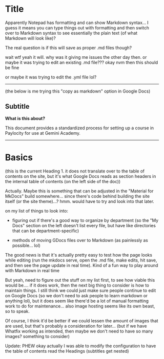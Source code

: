 # Title



Apparently Notepad has formatting and can show Markdown syntax... I guess it means you can type things out with formatting and then switch over to Markdown syntax to see essentially the plain text (of what Markdown will look like)?

The real question is if this will save as proper .md files though?

wait wtf yeah it will. why was it giving me issues the other day then. or maybe it was trying to edit an existing .md file??? okay nvm then this should be fine

or maybe it was trying to edit the .yml file lol?

------------------

(the below is me trying this "copy as markdown" option in Google Docs)

## Subtitle

**What is this about?**

This document provides a standardized process for setting up a course in Paylocity for use at Gemini Academy.

-----------------

# Basics

(this is the current Heading 1. it does not translate over to the table of contents on the site, but it's what Google Docs reads as section headers in the internal table of contents (on the left side of the doc))

Actually. Maybe this is something that can be adjusted in the "Material for MkDocs" build somewhere... since there's code behind building the site itself (or the site theme)...? hmm. would have to try and look into that later.

on my list of things to look into:

* figuring out if there's a good way to organize by department (so the "My Docs" section on the left doesn't list every file, but have like directories that can be department-specific)

* methods of moving GDocs files over to Markdown (as painlessly as possible... lol)

The good news is that it's actually pretty easy to test how the page looks while editing (run the mkdocs serve, open the .md file, make edits, hit save, and then see the page update in real time). Kind of a fun way to play around with Markdown in real time

But yeah, need to figure out the stuff on my list first, to see how viable this would be.... if it does work, then the next big thing to consider is how to maintain things. I still think we could just make sure people continue to edit on Google Docs (so we don't need to ask people to learn markdown or anything lol), but it does seem like there'd be a lot of manual formatting work to do for maintenance... also image hosting seems like its own beast, so to speak.

Of course, I think it'd be better if we could lessen the amount of images that are used, but that's probably a consideration for later... (but if we have Whatfix working as intended, then maybe we don't need to have so many images? something to consider)

Update: PHEW okay actually I was able to modify the configuration to have the table of contents read the Headings (subtitles get nested)

